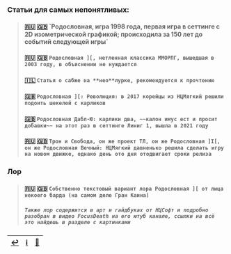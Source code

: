 ### Статьи для самых непонятливых:
> #### [🇷🇺](https://ru.wikipedia.org/wiki/Lineage_(компьютерная_игра)) [🇬🇧](https://en.wikipedia.org/wiki/Lineage_(video_game)) `Родословная, игра 1998 года, первая игра в сеттинге с 2D изометрической графикой; происходила за 150 лет до событий следующей игры`
> 
> #### [🇷🇺](https://ru.wikipedia.org/wiki/Lineage_II) [🇬🇧](https://en.wikipedia.org/wiki/Lineage_II) `Родословная ][, нетленная классика ММОРПГ, вышедшая в 2003 году, в объяснении не нуждается`
>
> #### [🇮🇱](http://neolurk.org/wiki/Lineage_II) `Статья о сабже на **нео**лурке, рекомендуется к прочтению`
> 
> #### [🇬🇧](https://en.wikipedia.org/wiki/Lineage_2:_Revolution) `Родословная ][: Революция: в 2017 корейцы из НЦМягкий решили подоить шекелей с карликов`
> 
> #### [🇬🇧](https://en.wikipedia.org/wiki/Lineage_W) `Родословная Дабл-Ю: карлики два, ~~калон имус ест и просит добавки~~ на этот раз в сеттинге Линиг 1, вышла в 2021 году`
> 
> #### [🇷🇺](https://ru.wikipedia.org/wiki/Lineage_Eternal:_Twilight_Resistance) [🇬🇧](https://en.wikipedia.org/wiki/Throne_and_Liberty) `Трон и Свобода, он же проект ТЛ, он же Родословная ]I[, он же Родословная Вечный: НЦМягкий давненько решила сделать игру на новом движке, однако день ото дня отодвигает сроки релиза`

### Лор
> #### [🇷🇺](https://l2db.ru/articles/1) [🇬🇧](https://forums.lineage2.com/topic/6018-the-past-the-lore-of-the-game-and-love-for-l2-erased/?do=findComment&comment=48182) `Собственно текстовый вариант лора Родословная ][ от лица некоего барда (на самом деле Гран Каина)`
>
> ##### `Также лор содержится в арт и гайдбуках от НЦСофт и подробно разобран в видео FocusDeath на его ютуб канале, ссылки на всё это найдешь в разделе с картинками`

|[↩️](header.md)|[ℹ️](info.md)|[🔮](arts.md)|
|:---:|:---:|:---:|
